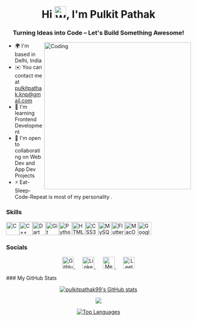 <h1 align="center">
  Hi <img src="https://media.giphy.com/media/hvRJCLFzcasrR4ia7z/giphy.gif" alt="Waving Hand" width="32" height="32">, I'm Pulkit Pathak
</h1>

<h3 align="center"> Turning Ideas into Code – Let's Build Something Awesome!</h3>
<img align="right" alt="Coding" width="400" src="https://www.rofazayn.com/images/hero.gif">

* 🌍  I'm based in Delhi, India
* ✉️  You can contact me at [pulkitpathak.knp@gmail.com](mailto:pulkitpathak.knp@gmail.com)
* 🧠  I'm learning Frontend Development
* 🤝  I'm open to collaborating on Web Dev and App Dev Projects
* ⚡  Eat-Sleep-Code-Repeat is most of my personality .

### Skills

<p align="left">
<a href="https://docs.microsoft.com/en-us/cpp/?view=msvc-170" target="_blank" rel="noreferrer"><img src="https://raw.githubusercontent.com/danielcranney/readme-generator/main/public/icons/skills/c-colored.svg" width="36" height="36" alt="C" /></a><a href="https://docs.microsoft.com/en-us/cpp/?view=msvc-170" target="_blank" rel="noreferrer"><img src="https://raw.githubusercontent.com/danielcranney/readme-generator/main/public/icons/skills/cplusplus-colored.svg" width="36" height="36" alt="C++" /></a><a href="https://dart.dev/" target="_blank" rel="noreferrer"><img src="https://raw.githubusercontent.com/danielcranney/readme-generator/main/public/icons/skills/dart-colored.svg" width="36" height="36" alt="Dart" /></a><a href="https://git-scm.com/" target="_blank" rel="noreferrer"><img src="https://raw.githubusercontent.com/danielcranney/readme-generator/main/public/icons/skills/git-colored.svg" width="36" height="36" alt="Git" /></a><a href="https://www.python.org/" target="_blank" rel="noreferrer"><img src="https://raw.githubusercontent.com/danielcranney/readme-generator/main/public/icons/skills/python-colored.svg" width="36" height="36" alt="Python" /></a><a href="https://developer.mozilla.org/en-US/docs/Glossary/HTML5" target="_blank" rel="noreferrer"><img src="https://raw.githubusercontent.com/danielcranney/readme-generator/main/public/icons/skills/html5-colored.svg" width="36" height="36" alt="HTML5" /></a><a href="https://www.w3.org/TR/CSS/#css" target="_blank" rel="noreferrer"><img src="https://raw.githubusercontent.com/danielcranney/readme-generator/main/public/icons/skills/css3-colored.svg" width="36" height="36" alt="CSS3" /></a><a href="https://www.mysql.com/" target="_blank" rel="noreferrer"><img src="https://raw.githubusercontent.com/danielcranney/readme-generator/main/public/icons/skills/mysql-colored.svg" width="36" height="36" alt="MySQL" /></a><a href="https://flutter.dev/" target="_blank" rel="noreferrer"><img src="https://raw.githubusercontent.com/danielcranney/readme-generator/main/public/icons/skills/flutter-colored.svg" width="36" height="36" alt="Flutter" /></a><a href="https://apple.com" target="_blank" rel="noreferrer"><img src="https://raw.githubusercontent.com/danielcranney/readme-generator/main/public/icons/skills/macos-colored.svg" width="36" height="36" alt="MacOS" /></a><a href="https://cloud.google.com/" target="_blank" rel="noreferrer"><img src="https://raw.githubusercontent.com/danielcranney/readme-generator/main/public/icons/skills/googlecloud-colored.svg" width="36" height="36" alt="Google Cloud" /></a>
</p>

### Socials

<p align="center"> <!-- GitHub --> <a href="https://www.github.com/pulkitpathak99" target="_blank" rel="noreferrer"> <picture> <source media="(prefers-color-scheme: dark)" srcset="https://raw.githubusercontent.com/danielcranney/readme-generator/main/public/icons/socials/github-dark.svg" /> <source media="(prefers-color-scheme: light)" srcset="https://raw.githubusercontent.com/danielcranney/readme-generator/main/public/icons/socials/github.svg" /> <img src="https://raw.githubusercontent.com/danielcranney/readme-generator/main/public/icons/socials/github.svg" width="32" height="32" alt="GitHub"/> </picture> </a> &nbsp;&nbsp;&nbsp;&nbsp; <!-- LinkedIn --> <a href="https://www.linkedin.com/in/pulkit-pathak-441928251/" target="_blank" rel="noreferrer"> <picture> <source media="(prefers-color-scheme: dark)" srcset="https://raw.githubusercontent.com/danielcranney/readme-generator/main/public/icons/socials/linkedin-dark.svg" /> <source media="(prefers-color-scheme: light)" srcset="https://raw.githubusercontent.com/danielcranney/readme-generator/main/public/icons/socials/linkedin.svg" /> <img src="https://raw.githubusercontent.com/danielcranney/readme-generator/main/public/icons/socials/linkedin.svg" width="32" height="32" alt="LinkedIn"/> </picture> </a> &nbsp;&nbsp;&nbsp;&nbsp; <!-- Medium --> <a href="https://medium.com/@pulkitpathak.knp" target="_blank" rel="noreferrer"> <picture> <source media="(prefers-color-scheme: dark)" srcset="https://raw.githubusercontent.com/danielcranney/readme-generator/main/public/icons/socials/medium-dark.svg" /> <source media="(prefers-color-scheme: light)" srcset="https://raw.githubusercontent.com/danielcranney/readme-generator/main/public/icons/socials/medium.svg" /> <img src="https://raw.githubusercontent.com/danielcranney/readme-generator/main/public/icons/socials/medium.svg" width="32" height="32" alt="Medium"/> </picture> </a> &nbsp;&nbsp;&nbsp;&nbsp; <!-- LeetCode --> <a href="https://leetcode.com/u/pewlkit/" target="_blank" rel="noreferrer"> <img src="https://upload.wikimedia.org/wikipedia/commons/1/19/LeetCode_logo_black.png" width="32" height="32" alt="LeetCode"/> </a> </p>
### My GitHub Stats

<p align="center"> <a href="http://www.github.com/pulkitpathak99"><img src="https://github-readme-stats.vercel.app/api?username=pulkitpathak99&show_icons=true&hide=&count_private=true&title_color=facc15&text_color=3382ed&icon_color=0891b2&bg_color=1c1917&hide_border=true&show_icons=true" alt="pulkitpathak99's GitHub stats" /></a> </p>

<p align="center"> <a href="http://www.github.com/pulkitpathak99"><img src="https://github-readme-streak-stats.herokuapp.com/?user=pulkitpathak99&stroke=3382ed&background=1c1917&ring=facc15&fire=facc15&currStreakNum=3382ed&currStreakLabel=facc15&sideNums=3382ed&sideLabels=3382ed&dates=3382ed&hide_border=true" /></a> </p>

<p align="center">  <a href="https://github.com/pulkitpathak99" align="left"><img src="https://github-readme-stats.vercel.app/api/top-langs/?username=pulkitpathak99&langs_count=10&title_color=facc15&text_color=3382ed&icon_color=0891b2&bg_color=1c1917&hide_border=true&locale=en&custom_title=Top%20%Languages" alt="Top Languages" /></a> </p>
